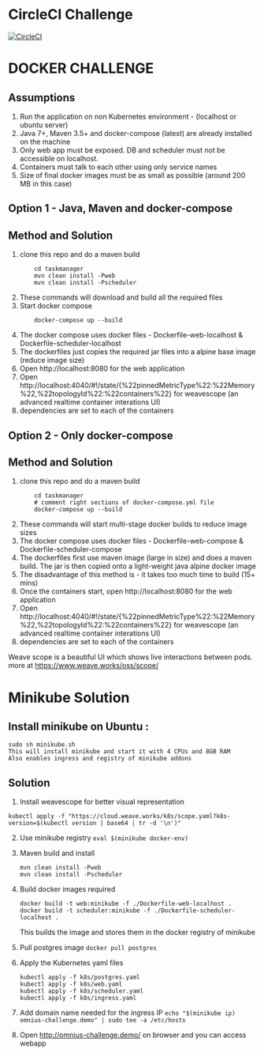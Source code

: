 # CircleCI Challenge

[![CircleCI](https://circleci.com/gh/gauti038/taskmanager/tree/master.svg?style=svg)](https://circleci.com/gh/gauti038/taskmanager/tree/master)


# DOCKER CHALLENGE

## Assumptions
1. Run the application on non Kubernetes environment - (localhost or ubuntu server)
2. Java 7+, Maven 3.5+ and docker-compose (latest) are already installed on the machine
3. Only web app must be exposed. DB and scheduler must not be accessible on localhost.
4. Containers must talk to each other using only service names
5. Size of final docker images must be as small as possible (around 200 MB in this case)

## Option 1 - Java, Maven and docker-compose 

## Method and Solution
1. clone this repo and do a maven build
    ``` git clone git@github.com:gauti038/taskmanager.git 
        cd taskmanager 
        mvn clean install -Pweb 
        mvn clean install -Pscheduler
    ```
2. These commands will download and build all the required files
3. Start docker compose 
    ```
        docker-compose up --build
    ```
4. The docker compose uses docker files - Dockerfile-web-localhost & Dockerfile-scheduler-localhost
5. The dockerfiles just copies the required jar files into a alpine base image (reduce image size)
6. Open http://localhost:8080 for the web application 
7. Open http://localhost:4040/#!/state/{%22pinnedMetricType%22:%22Memory%22,%22topologyId%22:%22containers%22} for weavescope (an advanced realtime container interations UI)
8. dependencies are set to each of the containers

## Option 2 - Only docker-compose

## Method and Solution
1. clone this repo and do a maven build
    ``` git clone git@github.com:gauti038/taskmanager.git 
        cd taskmanager 
        # comment right sections of docker-compose.yml file
        docker-compose up --build
    ```
2. These commands will start multi-stage docker builds to reduce image sizes
3. The docker compose uses docker files - Dockerfile-web-compose & Dockerfile-scheduler-compose
4. The dockerfiles first use maven image (large in size) and does a maven build. The jar is then copied onto a light-weight java alpine docker image 
5. The disadvantage of this method is - it takes too much time to build (15+ mins) 
6. Once the containers start, open http://localhost:8080 for the web application 
7. Open http://localhost:4040/#!/state/{%22pinnedMetricType%22:%22Memory%22,%22topologyId%22:%22containers%22} for weavescope (an advanced realtime container interations UI)
8. dependencies are set to each of the containers

Weave scope is a beautiful UI which shows live interactions between pods. 
more at https://www.weave.works/oss/scope/ 

# Minikube Solution

## Install minikube  on Ubuntu :
    sudo sh minikube.sh
    This will install minikube and start it with 4 CPUs and 8GB RAM
    Also enables ingress and registry of minikube addons

## Solution

1. Install weavescope for better visual representation

``` kubectl apply -f "https://cloud.weave.works/k8s/scope.yaml?k8s-version=$(kubectl version | base64 | tr -d '\n')" ```

2. Use minikube registry 
    ``` eval $(minikube docker-env) ```

3. Maven build and install
    ```
    mvn clean install -Pweb
    mvn clean install -Pscheduler
    ```
4. Build docker images required
    ```
    docker build -t web:minikube -f ./Dockerfile-web-localhost .
    docker build -t scheduler:minikube -f ./Dockerfile-scheduler-localhost . 
    ```
    This builds the image and stores them in the docker registry of minikube
5. Pull postgres image 
    ``` docker pull postgres ```
6. Apply the Kubernetes yaml files
    ```
    kubectl apply -f k8s/postgres.yaml
    kubectl apply -f k8s/web.yaml
    kubectl apply -f k8s/scheduler.yaml
    kubectl apply -f k8s/ingress.yaml
    ```
7. Add domain name needed for the ingress IP
    ``` echo "$(minikube ip) omnius-challenge.demo" | sudo tee -a /etc/hosts ```
8. Open http://omnius-challenge.demo/ on browser and you can access webapp 







